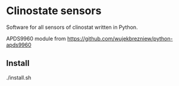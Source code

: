 # Clinostate sensors  
Software for all sensors of clinostat written in Python.

APDS9960 module from https://github.com/wujekbrezniew/python-apds9960

## Install
./install.sh
